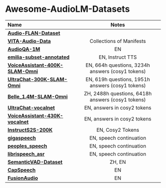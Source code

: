 # Awesome-AudioLM-Datasets

| Name | Notes |
|:-----|:-----:|
|[**Audio-FLAN-Dataset**](https://huggingface.co/datasets/HKUSTAudio/Audio-FLAN-Dataset)||
|[**VITA-Audio-Data**](https://huggingface.co/datasets/VITA-MLLM/VITA-Audio-Data)|Collections of Manifests|
|[**AudioQA-1M**](https://huggingface.co/datasets/VITA-MLLM/AudioQA-1M)|EN|
|[**emilia-subset-annotated**](https://huggingface.co/datasets/ylacombe/emilia-subset-annotated)|EN, Instruct TTS|
|[**VoiceAssistant-400K-SLAM-Omni**](https://huggingface.co/datasets/worstchan/VoiceAssistant-400K-SLAM-Omni)|EN, 664h questions, 3234h answers (cosy1 tokens) |
|[**UltraChat-300K-SLAM-Omni**](https://huggingface.co/datasets/worstchan/UltraChat-300K-SLAM-Omni)|EN, 619h questions, 1951h answers (cosy1 tokens) |
|[**Belle_1.4M-SLAM-Omni**](https://huggingface.co/datasets/worstchan/Belle_1.4M-SLAM-Omni)|ZH, 2488h questions, 6418h answers (cosy1 tokens) |
|[**UltraChat-vocalnet**](https://huggingface.co/datasets/VocalNet/UltraChat-vocalnet)|EN, answers in cosy2 tokens |
|[**VoiceAssistant-430K-vocalnet**](https://huggingface.co/datasets/VocalNet/VoiceAssistant-430K-vocalnet)|EN, answers in cosy2 tokens|
|[**InstructS2S-200K**](https://huggingface.co/datasets/ICTNLP/InstructS2S-200K)|EN, Cosy2 Tokens|
|[**gigaspeech**](https://huggingface.co/datasets/fixie-ai/gigaspeech)|EN, speech continuation |
|[**peoples_speech**](https://huggingface.co/datasets/fixie-ai/peoples_speech)|EN, speech continuation|
|[**librispeech_asr**](https://huggingface.co/datasets/fixie-ai/librispeech_asr)|EN, speech continuation|
|[**SemanticVAD-Dataset**](https://huggingface.co/datasets/KE-Team/SemanticVAD-Dataset)|ZH, EN|
|[**CapSpeech**](https://huggingface.co/datasets/OpenSound/CapSpeech)|EN|
|[**FusionAudio**](https://huggingface.co/datasets/SatsukiVie/FusionAudio)|EN|
